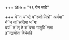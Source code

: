 +++
title = "१६ येन चष्टे"

+++
ये᳓न च᳓ष्टे व᳓रुणो मित्रो᳓ अर्यमा᳓  
ये᳓न ना᳓सतिया भ᳓गः  
वयं᳓ त᳓त् ते श᳓वसा गातुवि᳓त्तमा  
इ᳓न्द्रत्वोता विधेमहि